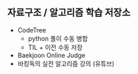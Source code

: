 ## 자료구조 / 알고리즘 학습 저장소

- CodeTree
  - python 풀이 수동 병합
  - TIL + 이전 수동 저장
- Baekjoon Online Judge
- 바킹독의 실전 알고리즘 강의 (유튜브)
